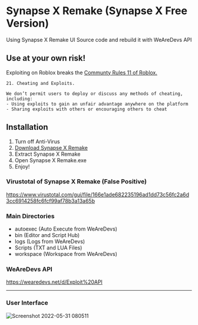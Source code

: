 # Synapse X Remake (Synapse X Free Version)
Using Synapse X Remake UI Source code and rebuild it with WeAreDevs API

## Use at your own risk!
Exploiting on Roblox breaks the [Communty Rules 11 of Roblox.](https://en.help.roblox.com/hc/en-us/articles/203313410-Roblox-Community-Rules)
```
21. Cheating and Exploits.

We don’t permit users to deploy or discuss any methods of cheating, including:
- Using exploits to gain an unfair advantage anywhere on the platform
- Sharing exploits with others or encouraging others to cheat
```


## Installation
1. Turn off Anti-Virus
2. [Download Synapse X Remake](https://github.com/Charlzk05/Synapse-X-Remake-Synapse-X-Free-Version/tags)
3. Extract Synapse X Remake
4. Open Synapse X Remake.exe
5. Enjoy!

### Virustotal of Synapse X Remake (False Positive)
https://www.virustotal.com/gui/file/166e1ade682235196ad1dd73c56fc2a6d3cc6914258fc6fcf99af78b3a13a65b

### Main Directories
- autoexec (Auto Execute from WeAreDevs)
- bin (Editor and Script Hub)
- logs (Logs from WeAreDevs)
- Scripts (TXT and LUA Files)
- workspace (Workspace from WeAreDevs)

### WeAreDevs API
https://wearedevs.net/d/Exploit%20API

<hr>

### User Interface
![Screenshot 2022-05-31 080511](https://user-images.githubusercontent.com/104715127/171070122-70a314f1-626a-44f6-9525-6db623eb19f1.png)
